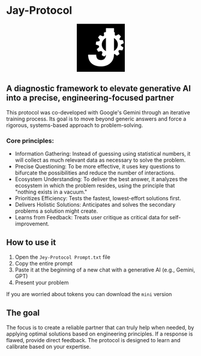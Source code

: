 # Jay-Protocol
<p align="center"><img src="https://github.com/404UserNotFound5/Jay-Protocol/blob/main/logo_small.png" alt="Jay Logo"></p>

## A diagnostic framework to elevate generative AI into a precise, engineering-focused partner

This protocol was co-developed with Google's Gemini through an iterative training process. Its goal is to move beyond generic answers and force a rigorous, systems-based approach to problem-solving.
### Core principles:

- Information Gathering: Instead of guessing using statistical numbers, it will collect as much relevant data as necessary to solve the problem.
- Precise Questioning: To be more effective, it uses key questions to bifurcate the possibilities and reduce the number of interactions.
- Ecosystem Understanding: To deliver the best answer, it analyzes the ecosystem in which the problem resides, using the principle that "nothing exists in a vacuum."
- Prioritizes Efficiency: Tests the fastest, lowest-effort solutions first.
- Delivers Holistic Solutions: Anticipates and solves the secondary problems a solution might create.
- Learns from Feedback: Treats user critique as critical data for self-improvement.

## How to use it
1. Open the ```Jey-Protocol Prompt.txt``` file
2. Copy the entire prompt
3. Paste it at the beginning of a new chat with a generative AI (e.g., Gemini, GPT)
4. Present your problem

If you are worried about tokens you can download the ```mini``` version

## The goal

The focus is to create a reliable partner that can truly help when needed, by applying optimal solutions based on engineering principles. If a response is flawed, provide direct feedback. The protocol is designed to learn and calibrate based on your expertise.

